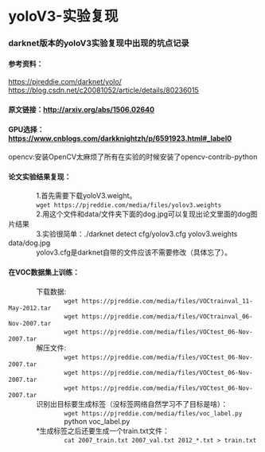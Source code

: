 # yoloV3-实验复现
### darknet版本的yoloV3实验复现中出现的坑点记录
#### 参考资料：
https://pjreddie.com/darknet/yolo/<br />
https://blog.csdn.net/c20081052/article/details/80236015<br />
#### 原文链接：http://arxiv.org/abs/1506.02640 <br />
#### GPU选择：https://www.cnblogs.com/darkknightzh/p/6591923.html#_label0<br />
opencv:安装OpenCV太麻烦了所有在实验的时候安装了opencv-contrib-python<br />
#### 论文实验结果复现：
&emsp;&emsp;&emsp;&emsp;1.首先需要下载yoloV3.weight。<br />
&emsp;&emsp;&emsp;&emsp;```wget https://pjreddie.com/media/files/yolov3.weights```<br />
&emsp;&emsp;&emsp;&emsp;2.用这个文件和data/文件夹下面的dog.jpg可以复现出论文里面的dog图片结果<br />
&emsp;&emsp;&emsp;&emsp;3.实验很简单：./darknet detect cfg/yolov3.cfg yolov3.weights data/dog.jpg<br />
&emsp;&emsp;&emsp;&emsp;yolov3.cfg是darknet自带的文件应该不需要修改（具体忘了）。<br />
#### 在VOC数据集上训练：  
&emsp;&emsp;&emsp;&emsp;下载数据:  
&emsp;&emsp;&emsp;&emsp;&emsp;&emsp;&emsp;&emsp;```wget https://pjreddie.com/media/files/VOCtrainval_11-May-2012.tar```  
&emsp;&emsp;&emsp;&emsp;&emsp;&emsp;&emsp;&emsp;```wget https://pjreddie.com/media/files/VOCtrainval_06-Nov-2007.tar```  
&emsp;&emsp;&emsp;&emsp;&emsp;&emsp;&emsp;&emsp;```wget https://pjreddie.com/media/files/VOCtest_06-Nov-2007.tar```  
&emsp;&emsp;&emsp;&emsp;解压文件:  
&emsp;&emsp;&emsp;&emsp;&emsp;&emsp;&emsp;&emsp;```wget https://pjreddie.com/media/files/VOCtest_06-Nov-2007.tar```  
&emsp;&emsp;&emsp;&emsp;&emsp;&emsp;&emsp;&emsp;```wget https://pjreddie.com/media/files/VOCtest_06-Nov-2007.tar```  
&emsp;&emsp;&emsp;&emsp;&emsp;&emsp;&emsp;&emsp;```wget https://pjreddie.com/media/files/VOCtest_06-Nov-2007.tar```  
&emsp;&emsp;&emsp;&emsp;识别出目标要生成标签（没标签网络自然学习不了目标是啥）：  
&emsp;&emsp;&emsp;&emsp;&emsp;&emsp;&emsp;&emsp;```wget https://pjreddie.com/media/files/voc_label.py```  
&emsp;&emsp;&emsp;&emsp;&emsp;&emsp;&emsp;&emsp;python voc_label.py  
&emsp;&emsp;&emsp;&emsp;*生成标签之后还要生成一个train.txt文件：  
&emsp;&emsp;&emsp;&emsp;&emsp;&emsp;&emsp;&emsp;```cat 2007_train.txt 2007_val.txt 2012_*.txt > train.txt```
